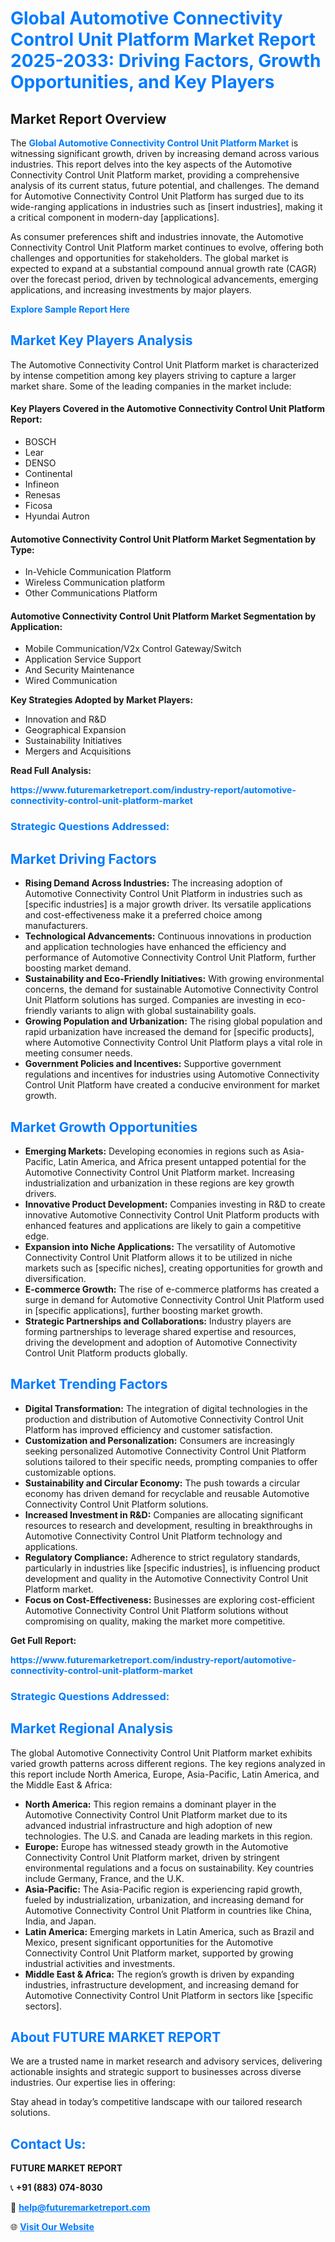 <h1 style="color: #007BFF;">Global Automotive Connectivity Control Unit Platform Market Report 2025-2033: Driving Factors, Growth Opportunities, and Key Players</h1>

<section id="overview">
<h2>Market Report Overview</h2>
<p>The <a href="https://www.futuremarketreport.com/industry-report/automotive-connectivity-control-unit-platform-market" style="color: #007BFF; text-decoration: none;"><strong>Global Automotive Connectivity Control Unit Platform Market</strong></a> is witnessing significant growth, driven by increasing demand across various industries. This report delves into the key aspects of the Automotive Connectivity Control Unit Platform market, providing a comprehensive analysis of its current status, future potential, and challenges. The demand for Automotive Connectivity Control Unit Platform has surged due to its wide-ranging applications in industries such as [insert industries], making it a critical component in modern-day [applications].</p>
<p>As consumer preferences shift and industries innovate, the Automotive Connectivity Control Unit Platform market continues to evolve, offering both challenges and opportunities for stakeholders. The global market is expected to expand at a substantial compound annual growth rate (CAGR) over the forecast period, driven by technological advancements, emerging applications, and increasing investments by major players.</p>
</section>

<section id="overview">
<p><a href="https://www.futuremarketreport.com/request-sample/reportId=81542" style="color: #007BFF; text-decoration: none;"><strong>Explore Sample Report Here</strong></a></p>
</section>

<section id="key-players">
<h2 style="color: #007BFF;">Market Key Players Analysis</h2>
<p>The Automotive Connectivity Control Unit Platform market is characterized by intense competition among key players striving to capture a larger market share. Some of the leading companies in the market include:</p>
<h4>Key Players Covered in the Automotive Connectivity Control Unit Platform Report:</h4>
<ul><li>BOSCH</li><li>Lear</li><li>DENSO</li><li>Continental</li><li>Infineon</li><li>Renesas</li><li>Ficosa</li><li>Hyundai Autron</li></ul>
<h4>Automotive Connectivity Control Unit Platform Market Segmentation by Type:</h4>
<ul><li>In-Vehicle Communication Platform</li><li>Wireless Communication platform</li><li>Other Communications Platform</li></ul>

<h4>Automotive Connectivity Control Unit Platform Market Segmentation by Application:</h4>
<ul><li>Mobile Communication/V2x Control Gateway/Switch</li><li>Application Service Support</li><li>And Security Maintenance</li><li>Wired Communication</li></ul>
<p><strong>Key Strategies Adopted by Market Players:</strong></p>
<ul>
<li>Innovation and R&D</li>
<li>Geographical Expansion</li>
<li>Sustainability Initiatives</li>
<li>Mergers and Acquisitions</li>
</ul>
</section>

<section>
<p><strong>Read Full Analysis: </strong></p><a href="https://www.futuremarketreport.com/industry-report/automotive-connectivity-control-unit-platform-market" style="color: #007BFF; text-decoration: none;"><strong>https://www.futuremarketreport.com/industry-report/automotive-connectivity-control-unit-platform-market</strong></a>
<h3 style="color: #007BFF;">Strategic Questions Addressed:</h3>
</section>

<section id="driving-factors">
<h2 style="color: #007BFF;">Market Driving Factors</h2>
<ul>
<li><strong>Rising Demand Across Industries:</strong> The increasing adoption of Automotive Connectivity Control Unit Platform in industries such as [specific industries] is a major growth driver. Its versatile applications and cost-effectiveness make it a preferred choice among manufacturers.</li>
<li><strong>Technological Advancements:</strong> Continuous innovations in production and application technologies have enhanced the efficiency and performance of Automotive Connectivity Control Unit Platform, further boosting market demand.</li>
<li><strong>Sustainability and Eco-Friendly Initiatives:</strong> With growing environmental concerns, the demand for sustainable Automotive Connectivity Control Unit Platform solutions has surged. Companies are investing in eco-friendly variants to align with global sustainability goals.</li>
<li><strong>Growing Population and Urbanization:</strong> The rising global population and rapid urbanization have increased the demand for [specific products], where Automotive Connectivity Control Unit Platform plays a vital role in meeting consumer needs.</li>
<li><strong>Government Policies and Incentives:</strong> Supportive government regulations and incentives for industries using Automotive Connectivity Control Unit Platform have created a conducive environment for market growth.</li>
</ul>
</section>

<section id="growth-opportunities">
<h2 style="color: #007BFF;">Market Growth Opportunities</h2>
<ul>
<li><strong>Emerging Markets:</strong> Developing economies in regions such as Asia-Pacific, Latin America, and Africa present untapped potential for the Automotive Connectivity Control Unit Platform market. Increasing industrialization and urbanization in these regions are key growth drivers.</li>
<li><strong>Innovative Product Development:</strong> Companies investing in R&D to create innovative Automotive Connectivity Control Unit Platform products with enhanced features and applications are likely to gain a competitive edge.</li>
<li><strong>Expansion into Niche Applications:</strong> The versatility of Automotive Connectivity Control Unit Platform allows it to be utilized in niche markets such as [specific niches], creating opportunities for growth and diversification.</li>
<li><strong>E-commerce Growth:</strong> The rise of e-commerce platforms has created a surge in demand for Automotive Connectivity Control Unit Platform used in [specific applications], further boosting market growth.</li>
<li><strong>Strategic Partnerships and Collaborations:</strong> Industry players are forming partnerships to leverage shared expertise and resources, driving the development and adoption of Automotive Connectivity Control Unit Platform products globally.</li>
</ul>
</section>

<section id="trending-factors">
<h2 style="color: #007BFF;">Market Trending Factors</h2>
<ul>
<li><strong>Digital Transformation:</strong> The integration of digital technologies in the production and distribution of Automotive Connectivity Control Unit Platform has improved efficiency and customer satisfaction.</li>
<li><strong>Customization and Personalization:</strong> Consumers are increasingly seeking personalized Automotive Connectivity Control Unit Platform solutions tailored to their specific needs, prompting companies to offer customizable options.</li>
<li><strong>Sustainability and Circular Economy:</strong> The push towards a circular economy has driven demand for recyclable and reusable Automotive Connectivity Control Unit Platform solutions.</li>
<li><strong>Increased Investment in R&D:</strong> Companies are allocating significant resources to research and development, resulting in breakthroughs in Automotive Connectivity Control Unit Platform technology and applications.</li>
<li><strong>Regulatory Compliance:</strong> Adherence to strict regulatory standards, particularly in industries like [specific industries], is influencing product development and quality in the Automotive Connectivity Control Unit Platform market.</li>
<li><strong>Focus on Cost-Effectiveness:</strong> Businesses are exploring cost-efficient Automotive Connectivity Control Unit Platform solutions without compromising on quality, making the market more competitive.</li>
</ul>
</section>

<section>
<p><strong>Get Full Report: </strong></p><a href="https://www.futuremarketreport.com/industry-report/automotive-connectivity-control-unit-platform-market" style="color: #007BFF; text-decoration: none;"><strong>https://www.futuremarketreport.com/industry-report/automotive-connectivity-control-unit-platform-market</strong></a>
<h3 style="color: #007BFF;">Strategic Questions Addressed:</h3>
</section>


<section id="regional-analysis">
<h2 style="color: #007BFF;">Market Regional Analysis</h2>
<p>The global Automotive Connectivity Control Unit Platform market exhibits varied growth patterns across different regions. The key regions analyzed in this report include North America, Europe, Asia-Pacific, Latin America, and the Middle East & Africa:</p>
<ul>
<li><strong>North America:</strong> This region remains a dominant player in the Automotive Connectivity Control Unit Platform market due to its advanced industrial infrastructure and high adoption of new technologies. The U.S. and Canada are leading markets in this region.</li>
<li><strong>Europe:</strong> Europe has witnessed steady growth in the Automotive Connectivity Control Unit Platform market, driven by stringent environmental regulations and a focus on sustainability. Key countries include Germany, France, and the U.K.</li>
<li><strong>Asia-Pacific:</strong> The Asia-Pacific region is experiencing rapid growth, fueled by industrialization, urbanization, and increasing demand for Automotive Connectivity Control Unit Platform in countries like China, India, and Japan.</li>
<li><strong>Latin America:</strong> Emerging markets in Latin America, such as Brazil and Mexico, present significant opportunities for the Automotive Connectivity Control Unit Platform market, supported by growing industrial activities and investments.</li>
<li><strong>Middle East & Africa:</strong> The region’s growth is driven by expanding industries, infrastructure development, and increasing demand for Automotive Connectivity Control Unit Platform in sectors like [specific sectors].</li>
</ul>
</section>

<footer>
<h2 style="color: #007BFF;">About FUTURE MARKET REPORT</h2>
<p>We are a trusted name in market research and advisory services, delivering actionable insights and strategic support to businesses across diverse industries. Our expertise lies in offering:</p>

<p>Stay ahead in today’s competitive landscape with our tailored research solutions.</p>

<h2 style="color: #007BFF;">Contact Us:</h2>
<p><strong>FUTURE MARKET REPORT</strong></p>
<p>📞 <strong>+91 (883) 074-8030</strong></p>
<p>📧 <strong><a href="mailto:help@futuremarketreport.com" style="color: #007BFF;">help@futuremarketreport.com</a></strong></p>
<p>🌐 <strong><a href="https://www.futuremarketreport.com/" style="color: #007BFF;">Visit Our Website</a></strong></p>
</footer>